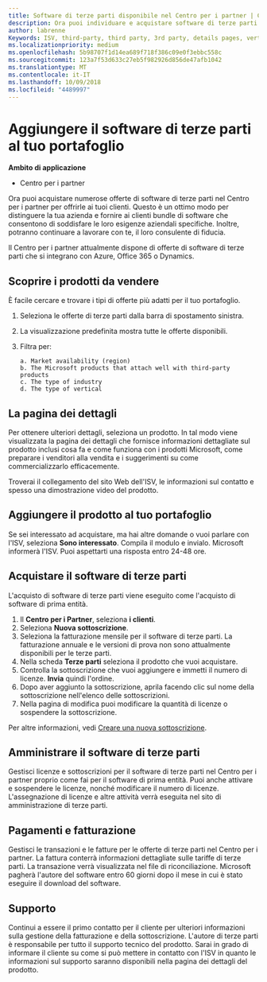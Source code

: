 ```yaml
---
title: Software di terze parti disponibile nel Centro per i partner | Centro per i partner
description: Ora puoi individuare e acquistare software di terze parti da aggiungere al tuo portafoglio di offerte per i clienti.
author: labrenne
Keywords: ISV, third-party, third party, 3rd party, details pages, vertical software, software publisher
ms.localizationpriority: medium
ms.openlocfilehash: 5b98707f1d14ea689f718f386c09e0f3ebbc558c
ms.sourcegitcommit: 123a7f53d633c27eb5f982926d856de47afb1042
ms.translationtype: MT
ms.contentlocale: it-IT
ms.lasthandoff: 10/09/2018
ms.locfileid: "4489997"
---
```

# <a name="add-third-party-software-to-your-portfolio"></a>Aggiungere il software di terze parti al tuo portafoglio

**Ambito di applicazione** 

- Centro per i partner


Ora puoi acquistare numerose offerte di software di terze parti nel Centro per i partner per offrirle ai tuoi clienti. Questo è un ottimo modo per distinguere la tua azienda e fornire ai clienti bundle di software che consentono di soddisfare le loro esigenze aziendali specifiche. Inoltre, potranno continuare a lavorare con te, il loro consulente di fiducia.

Il Centro per i partner attualmente dispone di offerte di software di terze parti che si integrano con Azure, Office 365 o Dynamics.

## <a name="discover-the-products-you-want-to-sell"></a>Scoprire i prodotti da vendere

È facile cercare e trovare i tipi di offerte più adatti per il tuo portafoglio. 
1.  Seleziona le offerte di terze parti dalla barra di spostamento sinistra. 
2.  La visualizzazione predefinita mostra tutte le offerte disponibili. 
3.  Filtra per:

        a. Market availability (region) 
        b. The Microsoft products that attach well with third-party products  
        c. The type of industry 
        d. The type of vertical 

## <a name="the-details-page"></a>La pagina dei dettagli

Per ottenere ulteriori dettagli, seleziona un prodotto. In tal modo viene visualizzata la pagina dei dettagli che fornisce informazioni dettagliate sul prodotto inclusi cosa fa e come funziona con i prodotti Microsoft, come preparare i venditori alla vendita e i suggerimenti su come commercializzarlo efficacemente. 

Troverai il collegamento del sito Web dell'ISV, le informazioni sul contatto e spesso una dimostrazione video del prodotto. 

## <a name="add-the-product-to-your-portfolio"></a>Aggiungere il prodotto al tuo portafoglio

Se sei interessato ad acquistare, ma hai altre domande o vuoi parlare con l'ISV, seleziona **Sono interessato**. Compila il modulo e invialo. Microsoft informerà l'ISV. Puoi aspettarti una risposta entro 24-48 ore. 

## <a name="purchase-the-third-party-software"></a>Acquistare il software di terze parti

L'acquisto di software di terze parti viene eseguito come l'acquisto di software di prima entità. 

1.  Il **Centro per i Partner**, seleziona **i clienti**.
2.  Seleziona **Nuova sottoscrizione**.
3.  Seleziona la fatturazione mensile per il software di terze parti. La fatturazione annuale e le versioni di prova non sono attualmente disponibili per le terze parti.
4.  Nella scheda **Terze parti** seleziona il prodotto che vuoi acquistare.
5.  Controlla la sottoscrizione che vuoi aggiungere e immetti il numero di licenze. **Invia** quindi l'ordine.
6.  Dopo aver aggiunto la sottoscrizione, aprila facendo clic sul nome della sottoscrizione nell'elenco delle sottoscrizioni. 
7.  Nella pagina di modifica puoi modificare la quantità di licenze o sospendere la sottoscrizione.

Per altre informazioni, vedi [Creare una nuova sottoscrizione](create-a-new-subscription.md).

## <a name="administer-the-third-party-software"></a>Amministrare il software di terze parti

Gestisci licenze e sottoscrizioni per il software di terze parti nel Centro per i partner proprio come fai per il software di prima entità. Puoi anche attivare e sospendere le licenze, nonché modificare il numero di licenze. L'assegnazione di licenze e altre attività verrà eseguita nel sito di amministrazione di terze parti.

## <a name="billing-and-payment"></a>Pagamenti e fatturazione

Gestisci le transazioni e le fatture per le offerte di terze parti nel Centro per i partner. La fattura conterrà informazioni dettagliate sulle tariffe di terze parti. La transazione verrà visualizzata nel file di riconciliazione. Microsoft pagherà l'autore del software entro 60 giorni dopo il mese in cui è stato eseguire il download del software. 

## <a name="support"></a>Supporto

Continui a essere il primo contatto per il cliente per ulteriori informazioni sulla gestione della fatturazione e della sottoscrizione. L'autore di terze parti è responsabile per tutto il supporto tecnico del prodotto. Sarai in grado di informare il cliente su come si può mettere in contatto con l'ISV in quanto le informazioni sul supporto saranno disponibili nella pagina dei dettagli del prodotto.

